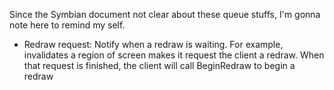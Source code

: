 Since the Symbian document not clear about these queue stuffs, I'm gonna note here to remind my self.
- Redraw request: Notify when a redraw is waiting. For example, invalidates a region of screen makes it request the client a redraw. When that request is finished, the client will call BeginRedraw to begin a redraw